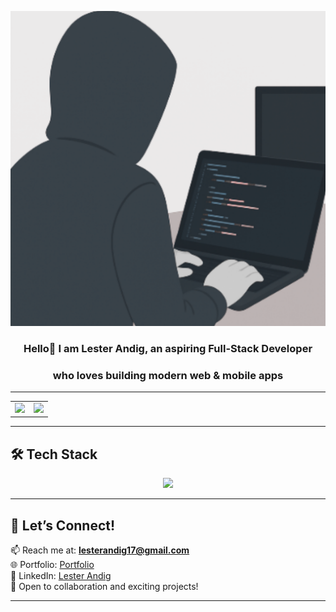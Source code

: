 <p align="center">
  <img src="./assets/rndll-hero-image.png" alt="rndll-hero-img" width="600"/>
</p>

<h3 align="center">Hello👋 I am Lester Andig, an aspiring Full-Stack Developer</h3> 
<h3 align="center">who loves building modern web & mobile apps</h3>

---

<table align="center" border="0" cellspacing="0" cellpadding="0">
  <tr>
    <td>
      <img src="https://github-readme-stats.vercel.app/api?username=RANDAAAALL&show_icons=true&theme=dark" height="180">
    </td>
    <td>
      <a href="https://git.io/streak-stats">
        <img src="https://github-readme-streak-stats-eight.vercel.app?user=RANDAAAALL&theme=dark" height="180">
      </a>
    </td>
  </tr>
</table>



---

## 🛠️ Tech Stack

<p align="center">
  <img src="https://skillicons.dev/icons?i=html,css,js,ts,react,nextjs,nodejs,express,bun,java,tailwind,git,github,prisma,firebase,mysql" />
</p>

---

## 🌟 Let’s Connect!

📫 Reach me at: **lesterandig17@gmail.com**  
🌐 Portfolio: [Portfolio](https://randall-is-a-dev.vercel.app/)  
🔗 LinkedIn: [Lester Andig](https://www.linkedin.com/in/lester-andig-b74532348)  
💬 Open to collaboration and exciting projects!

---
